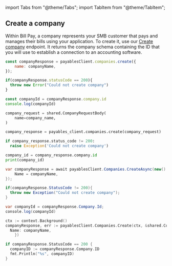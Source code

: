 import Tabs from "@theme/Tabs";
import TabItem from "@theme/TabItem";

## Create a company

Within Bill Pay, a company represents your SMB customer that pays and manages their bills using your application. To create it, use our <a href={props.endpointlink}>Create company</a> endpoint. It returns the company schema containing the ID that you will use to establish a connection to an accounting software. 

<Tabs groupId="language">

<TabItem value="nodejs" label="TypeScript">

```javascript
const companyResponse = payablesClient.companies.create({
    name: companyName,
});

if(companyResponse.statusCode == 200){
  throw new Error("Could not create company")
}

const companyId = companyResponse.company.id
console.log(companyId)
```

</TabItem>

<TabItem value="python" label="Python">

```python
company_request = shared.CompanyRequestBody(
    name=company_name,
)

company_response = payables_client.companies.create(company_request)

if company_response.status_code != 200:
  raise Exception('Could not create company')

company_id = company_response.company.id
print(company_id)
```

</TabItem>

<TabItem value="csharp" label="C#">

```csharp
var companyResponse = await payablesClient.Companies.CreateAsync(new() {
    Name = companyName,
});

if(companyResponse.StatusCode != 200){
  throw new Exception("Could not create company");
}

var companyId = companyResponse.Company.Id;
console.log(companyId)
```

</TabItem>

<TabItem value="go" label="Go">

```go
ctx := context.Background()
companyResponse, err := payablesClient.Companies.Create(ctx, &shared.CompanyRequestBody{
  Name: companyName,
	})

if companyResponse.StatusCode == 200 {
  companyID := companyResponse.Company.ID
  fmt.Println("%s", companyID)
}
```
</TabItem>

</Tabs>